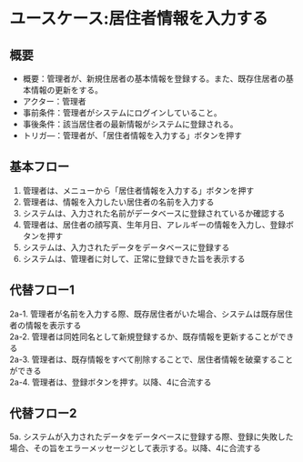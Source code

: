 # ユースケース:居住者情報を入力する

## 概要
- 概要：管理者が、新規住居者の基本情報を登録する。また、既存住居者の基本情報の更新をする。
- アクター：管理者
- 事前条件：管理者がシステムにログインしていること。
- 事後条件：該当居住者の最新情報がシステムに登録される。
- トリガ―：管理者が、「居住者情報を入力する」ボタンを押す

## 基本フロー
1. 管理者は、メニューから「居住者情報を入力する」ボタンを押す  
2. 管理者は、情報を入力したい居住者の名前を入力する  
3. システムは、入力された名前がデータベースに登録されているか確認する  
4. 管理者は、居住者の顔写真、生年月日、アレルギーの情報を入力し、登録ボタンを押す  
5. システムは、入力されたデータをデータベースに登録する  
6. システムは、管理者に対して、正常に登録できた旨を表示する  

## 代替フロー1
2a-1. 管理者が名前を入力する際、既存居住者がいた場合、システムは既存居住者の情報を表示する  
2a-2. 管理者は同姓同名として新規登録するか、既存情報を更新することができる  
2a-3. 管理者は、既存情報をすべて削除することで、居住者情報を破棄することができる  
2a-4. 管理者は、登録ボタンを押す。以降、4に合流する  

## 代替フロー2
5a. システムが入力されたデータをデータベースに登録する際、登録に失敗した場合、その旨をエラーメッセージとして表示する。以降、4に合流する  
